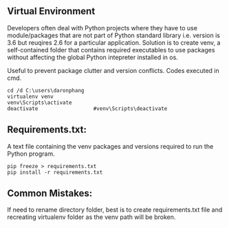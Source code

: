 ## Virtual Environment
Developers often deal with Python projects where they have to use module/packages that are not part of Python standard 
library i.e. version is 3.6 but reuqires 2.6 for a particular application. Solution is to create venv, a self-contained folder that contains required
executables to use packages without affecting the global Python intepreter installed in os.

Useful to prevent package clutter and version conflicts. Codes executed in cmd.
```
cd /d C:\users\daronphang
virtualenv venv
venv\Scripts\activate
deactivate                  #venv\Scripts\deactivate
```
## Requirements.txt:
A text file containing the venv packages and versions required to run the Python program. 
```
pip freeze > requirements.txt
pip install -r requirements.txt 
```
## Common Mistakes:
If need to rename directory folder, best is to create requirements.txt file and recreating virtualenv folder as the venv path will be broken.
